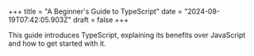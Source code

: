 +++
title = "A Beginner's Guide to TypeScript"
date = "2024-08-19T07:42:05.903Z"
draft = false
+++

  This guide introduces TypeScript, explaining its benefits over JavaScript and how to get started with it.
        